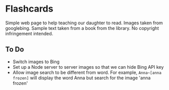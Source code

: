 # Flashcards
Simple web page to help teaching our daughter to read. Images taken from googlebing. Sample text taken from a book from the library. No copyright infringement intended.


## To Do
- Switch images to Bing
- Set up a Node server to server images so that we can hide Bing API key
- Allow image search to be different from word. For example, `Anna~[anna frozen]` will display the word Anna but search for the image 'anna frozen'
